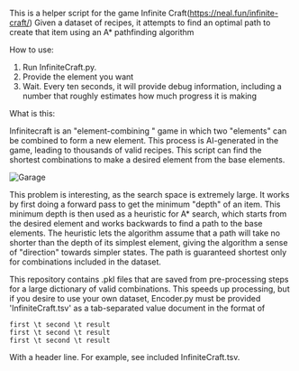 This is a helper script for the game Infinite Craft(https://neal.fun/infinite-craft/)
Given a dataset of recipes, it attempts to find an optimal path to create that item using an A* pathfinding algorithm

How to use: 
1) Run InfiniteCraft.py. 
2) Provide the element you want
3) Wait. Every ten seconds, it will provide debug information, including a number that roughly estimates how much progress it is making

What is this:

Infinitecraft is an "element-combining " game in which two "elements" can be combined to form a new element. This process is AI-generated in the game, leading to thousands of valid recipes. 
This script can find the shortest combinations to make a desired element from the base elements. 

![Garage](https://github.com/user-attachments/assets/3e543a80-0610-4120-ac0e-7be5843644d2)

This problem is interesting, as the search space is extremely large.
It works by first doing a forward pass to get the minimum "depth" of an item. This minimum depth is then used as a heuristic for A* search, which starts from the desired element and works backwards
to find a path to the base elements. The heuristic lets the algorithm assume that a path will take no shorter than the depth of its simplest element, giving the algorithm a sense of "direction" towards simpler states. The path is guaranteed shortest only for combinations included in the dataset. 

This repository contains .pkl files that are saved from pre-processing steps for a large dictionary of valid combinations. 
This speeds up processing, but if you desire to use your own dataset, Encoder.py must be provided 'InfiniteCraft.tsv' as a tab-separated value document in the format of
```
first \t second \t result
first \t second \t result
first \t second \t result
```
With a header line. For example, see included InfiniteCraft.tsv.
